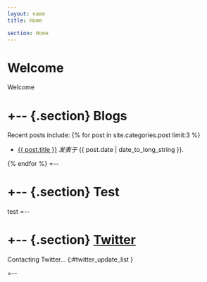 ```yaml
---
layout: name
title: Home

section: Home
---
```


Welcome
=======

Welcome

+-- {.section}
Blogs
=====
Recent posts include:
{% for post in site.categories.post limit:3 %}
<ul class="compact recent">
<li>
  <a href="{{ post.url }}" title="{{ post.excerpt }}">{{ post.title }}</a>
  <em>发表于 </em>
  <span class="date">{{ post.date | date_to_long_string }}.</span>
</li>
</ul>
{% endfor %}
=--

+--	{.section}
Test
========
test 
=--

+-- {.section}
[Twitter](https://twitter.com/wenbing)
====================================

Contacting Twitter... 
{:#twitter_update_list }

=--
